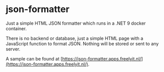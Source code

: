 # json-formatter

Just a simple HTML JSON formatter which runs in a .NET 9 docker container.

There is no backend or database, just a simple HTML page with a JavaScript function to format JSON.
Nothing will be stored or sent to any server.

A sample can be found at [https://json-formatter.apps.freelyit.nl/](https://json-formatter.apps.freelyit.nl/).